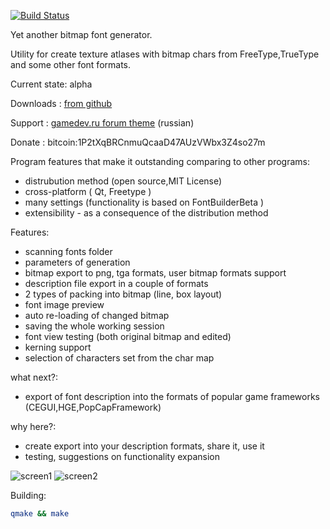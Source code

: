 [![Build Status](https://travis-ci.org/andryblack/fontbuilder.svg?branch=master)](https://travis-ci.org/andryblack/fontbuilder)

Yet another bitmap font generator.

Utility for create texture atlases with bitmap chars from FreeType,TrueType and some other font formats.

Current state: alpha

Downloads : [from github](https://github.com/andryblack/fontbuilder/releases)

Support : [gamedev.ru forum theme](http://www.gamedev.ru/projects/forum/?id=133540) (russian)

Donate : bitcoin:1P2tXqBRCnmuQcaaD47AUzVWbx3Z4so27m

Program features that make it outstanding comparing to other programs:

* distrubution method (open source,MIT License)
* cross-platform ( Qt, Freetype )
* many settings (functionality is based on FontBuilderBeta )
* extensibility - as a consequence of the distribution method

Features:

* scanning fonts folder
* parameters of generation
* bitmap export to png, tga formats, user bitmap formats support
* description file export in a couple of formats
* 2 types of packing into bitmap (line, box layout)
* font image preview
* auto re-loading of changed bitmap
* saving the whole working session
* font view testing (both original bitmap and edited)
* kerning support
* selection of characters set from the char map

what next?:

* export of font description into the formats of popular game frameworks (CEGUI,HGE,PopCapFramework)

why here?:

* create export into your description formats, share it, use it
* testing, suggestions on functionality expansion

![screen1](http://www.gamedev.ru/files/images/54213_1274102379_screen.jpg)
![screen2](http://www.gamedev.ru/files/images/screen1.jpeg)

Building:

```bash
qmake && make
```
